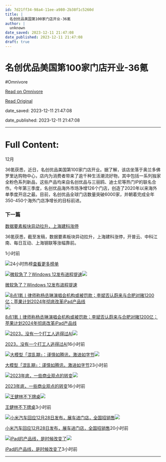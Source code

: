 ```yaml
---
id: 7d21ff34-98a4-11ee-a980-2b38f1c5260d
title: |
  名创优品美国第100家门店开业-36氪
author: |
  unknown
date_saved: 2023-12-11 21:47:08
date_published: 2023-12-11 21:47:08
draft: true
---
```


# 名创优品美国第100家门店开业-36氪
#Omnivore

[Read on Omnivore](https://omnivore.app/me/100-36-18c5c38c55b)

[Read Original](https://36kr.com/newsflashes/2557169306033031?f=rss)

date_saved: 2023-12-11 21:47:08

date_published: 2023-12-11 21:47:08

--- 

# Full Content: 

12月

36氪获悉，近日，名创优品美国第100家门店开业。据了解，该店坐落于奥兰多佛罗里达购物中心，店内为消费者带来了逾千种生活潮流好物，其中包括一系列独家全粉色系列新品，这些产品均来自名创优品与三丽鸥、迪士尼等热门IP的联名合作。今年第三季度，名创优品海外市场净增126个门店，创造了2020年以来海外单季度开店之最。目前，名创优品全球门店数量突破6000家，并朝着完成全年350-450个海外门店净增长的目标前进。

### 下一篇

[数据要素板块异动拉升，上海建科涨停](https://36kr.com/newsflashes/2557167456344707)

36氪获悉，截至发稿，数据要素板块异动拉升，上海建科涨停，开普云、中科江南、每日互动、上海钢联等涨幅靠前。

1小时前

![](https://proxy-prod.omnivore-image-cache.app/0x0,s0eCG3NmJZlzaDxXAvkNascOFp7j6lqhkmfTMNMyI3bI/https://static.36krcdn.com/36kr-web/static/home.d1523964.png)24小时热榜[查看更多榜单](https://36kr.com/hot-list/catalog)

[![微软急了？Windows 12发布进程提速](https://proxy-prod.omnivore-image-cache.app/0x0,sRfmfEjI1RMmoMnf8FR4WEW8QnvlDMElx0peVQocqc2c/https://img.36krcdn.com/hsossms/20231211/v2_9a52c4f1151840d5bfafa0714b5fc530@5091053_oswg521540oswg1053oswg495_img_png?x-oss-process=image/resize,m_mfit,w_600,h_400,limit_0/crop,w_600,h_400,g_center)](https://36kr.com/p/2555801615278215)![](https://proxy-prod.omnivore-image-cache.app/0x0,s0eCG3NmJZlzaDxXAvkNascOFp7j6lqhkmfTMNMyI3bI/https://static.36krcdn.com/36kr-web/static/home.d1523964.png)

[微软急了？Windows 12发布进程提速](https://36kr.com/p/2555801615278215)

[![8点1氪丨律师称杨丞琳演唱会机构或被罚款；李斌否认蔚来与合肥对赌1200亿；苹果计划2024年彻底改革iPad产品线](https://proxy-prod.omnivore-image-cache.app/0x0,sIQMM1ZKJ2HXYrFciH7jjdGuNMTMXmTo_8yiIiTsO8Wo/https://img.36krcdn.com/hsossms/20231212/v2_0265e9d6c5c1473fa472b002da78991a@5667365_oswg126391oswg1053oswg495_img_jpeg?x-oss-process=image/resize,m_mfit,w_600,h_400,limit_0/crop,w_600,h_400,g_center)](https://36kr.com/p/2557015822588546)![](https://proxy-prod.omnivore-image-cache.app/0x0,s0eCG3NmJZlzaDxXAvkNascOFp7j6lqhkmfTMNMyI3bI/https://static.36krcdn.com/36kr-web/static/home.d1523964.png)

[8点1氪丨律师称杨丞琳演唱会机构或被罚款；李斌否认蔚来与合肥对赌1200亿；苹果计划2024年彻底改革iPad产品线](https://36kr.com/p/2557015822588546)

[![2023，没有一个打工人逃得过AI](https://proxy-prod.omnivore-image-cache.app/0x0,sLDvCJuQUrFGr8FPJbjE8DZtNU6ArxqWkaqVDTmer-NQ/https://img.36krcdn.com/hsossms/20231211/v2_4c46703b3ddb4395aed1f7a9cd148045@46958_oswg796871oswg1053oswg495_img_png?x-oss-process=image/resize,m_mfit,w_600,h_400,limit_0/crop,w_600,h_400,g_center)](https://36kr.com/p/2556198864492673)![](https://proxy-prod.omnivore-image-cache.app/0x0,s0eCG3NmJZlzaDxXAvkNascOFp7j6lqhkmfTMNMyI3bI/https://static.36krcdn.com/36kr-web/static/home.d1523964.png)

[2023，没有一个打工人逃得过AI](https://36kr.com/p/2556198864492673)16小时前

[![大模型「混乱期」：谨慎如腾讯，激进如字节](https://proxy-prod.omnivore-image-cache.app/0x0,sMfKvh8BfgnsOAXr7ZRcJ1SwoStzKx-dqlHH6Jk91cXE/https://img.36krcdn.com/hsossms/20231211/v2_bc97c6a3099a4a469b36a6c89c73648e@5091053_oswg460740oswg1053oswg495_img_png?x-oss-process=image/resize,m_mfit,w_600,h_400,limit_0/crop,w_600,h_400,g_center)](https://36kr.com/p/2555801625319560)![](https://proxy-prod.omnivore-image-cache.app/0x0,s0eCG3NmJZlzaDxXAvkNascOFp7j6lqhkmfTMNMyI3bI/https://static.36krcdn.com/36kr-web/static/home.d1523964.png)

[大模型「混乱期」：谨慎如腾讯，激进如字节](https://36kr.com/p/2555801625319560)23小时前

[![2023年底，一些商业观点的转变](https://proxy-prod.omnivore-image-cache.app/0x0,syk2LdCTLeovPYz4qdbFIhupXo9-jFMORz7GrgNHikc4/https://img.36krcdn.com/hsossms/20231211/v2_20cc316fe07042919a209c2a6f211f83@46958_oswg709236oswg1053oswg495_img_png?x-oss-process=image/resize,m_mfit,w_600,h_400,limit_0/crop,w_600,h_400,g_center)](https://36kr.com/p/2556227281967490)![](https://proxy-prod.omnivore-image-cache.app/0x0,s0eCG3NmJZlzaDxXAvkNascOFp7j6lqhkmfTMNMyI3bI/https://static.36krcdn.com/36kr-web/static/home.d1523964.png)

[2023年底，一些商业观点的转变](https://36kr.com/p/2556227281967490)16小时前

[![王健林不下牌桌](https://proxy-prod.omnivore-image-cache.app/0x0,sR06xwSEF2cTFaq1FH6637nORm9nqL6Syrwlv7Dt1yVc/https://img.36krcdn.com/hsossms/20231212/v2_7a55d110fd0b447aa4c0b2f4f20a55b2@5091053_oswg110055oswg1053oswg495_img_jpg?x-oss-process=image/resize,m_mfit,w_600,h_400,limit_0/crop,w_600,h_400,g_center)](https://36kr.com/p/2556929935006601)![](https://proxy-prod.omnivore-image-cache.app/0x0,s0eCG3NmJZlzaDxXAvkNascOFp7j6lqhkmfTMNMyI3bI/https://static.36krcdn.com/36kr-web/static/home.d1523964.png)

[王健林不下牌桌](https://36kr.com/p/2556929935006601)3小时前

[![小米汽车回应12月28日发布，展车进门店，全国招销售](https://proxy-prod.omnivore-image-cache.app/0x0,sG3pt6YkckvbR-VtaUIG-q5yEIyDsg5DwMEfaLxyyRDY/https://img.36krcdn.com/hsossms/20231211/v2_0a61a733c10a4276907a6283efdba747@46958_oswg390811oswg1053oswg495_img_png?x-oss-process=image/resize,m_mfit,w_600,h_400,limit_0/crop,w_600,h_400,g_center)](https://36kr.com/p/2555944797116553)![](https://proxy-prod.omnivore-image-cache.app/0x0,s0eCG3NmJZlzaDxXAvkNascOFp7j6lqhkmfTMNMyI3bI/https://static.36krcdn.com/36kr-web/static/home.d1523964.png)

[小米汽车回应12月28日发布，展车进门店，全国招销售](https://36kr.com/p/2555944797116553)20小时前

[![iPad的产品线，是时候改变了](https://proxy-prod.omnivore-image-cache.app/0x0,sFfTl7SPYbwd6g97aDLwez6rnUF8Nno0-qJ19oBZQR7I/https://img.36krcdn.com/hsossms/20231211/v2_ee0826f609c440109420f08c397a5bcb@1547419282_oswg51143oswg1053oswg495_img_jpg?x-oss-process=image/resize,m_mfit,w_600,h_400,limit_0/crop,w_600,h_400,g_center)](https://36kr.com/p/2556385967595650)![](https://proxy-prod.omnivore-image-cache.app/0x0,s0eCG3NmJZlzaDxXAvkNascOFp7j6lqhkmfTMNMyI3bI/https://static.36krcdn.com/36kr-web/static/home.d1523964.png)

[iPad的产品线，是时候改变了](https://36kr.com/p/2556385967595650)3小时前

---

